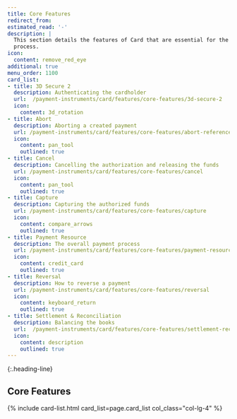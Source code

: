 ```yaml
---
title: Core Features
redirect_from:
estimated_read: '-'
description: |
  This section details the features of Card that are essential for the payment
  process.
icon:
  content: remove_red_eye
additional: true
menu_order: 1100
card_list:
- title: 3D Secure 2
  description: Authenticating the cardholder
  url:  /payment-instruments/card/features/core-features/3d-secure-2
  icon:
    content: 3d_rotation
- title: Abort
  description: Aborting a created payment
  url: /payment-instruments/card/features/core-features/abort-reference
  icon:
    content: pan_tool
    outlined: true
- title: Cancel
  description: Cancelling the authorization and releasing the funds
  url: /payment-instruments/card/features/core-features/cancel
  icon:
    content: pan_tool
    outlined: true
- title: Capture
  description: Capturing the authorized funds
  url: /payment-instruments/card/features/core-features/capture
  icon:
    content: compare_arrows
    outlined: true
- title: Payment Resource
  description: The overall payment process
  url: /payment-instruments/card/features/core-features/payment-resource
  icon:
    content: credit_card
    outlined: true
- title: Reversal
  description: How to reverse a payment
  url: /payment-instruments/card/features/core-features/reversal
  icon:
    content: keyboard_return
    outlined: true
- title: Settlement & Reconciliation
  description: Balancing the books
  url:  /payment-instruments/card/features/core-features/settlement-reconciliation
  icon:
    content: description
    outlined: true
---
```


{:.heading-line}

## Core Features

{% include card-list.html card_list=page.card_list
    col_class="col-lg-4" %}
